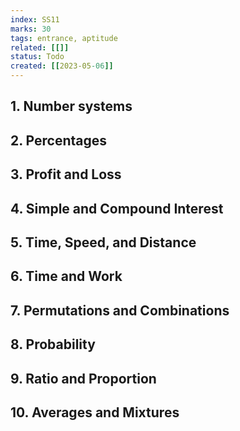 ```yaml
---
index: SS11
marks: 30
tags: entrance, aptitude
related: [[]]
status: Todo
created: [[2023-05-06]]
---
```


## 1. Number systems
	
## 2. Percentages
## 3. Profit and Loss
## 4. Simple and Compound Interest
## 5. Time, Speed, and Distance
## 6. Time and Work
## 7. Permutations and Combinations
## 8. Probability
## 9. Ratio and Proportion
## 10. Averages and Mixtures

